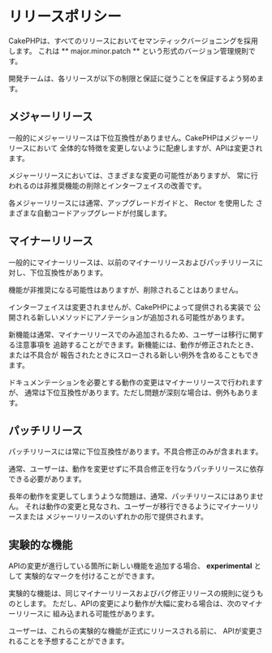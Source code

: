 # リリースポリシー

CakePHPは、すべてのリリースにおいてセマンティックバージョニングを採用します。
これは \*\* major.minor.patch \*\* という形式のバージョン管理規則です。

開発チームは、各リリースが以下の制限と保証に従うことを保証するよう努めます。

## メジャーリリース

一般的にメジャーリリースは下位互換性がありません。CakePHPはメジャーリリースにおいて
全体的な特徴を変更しないように配慮しますが、APIは変更されます。

メジャーリリースにおいては、さまざまな変更の可能性がありますが、
常に行われるのは非推奨機能の削除とインターフェイスの改善です。

各メジャーリリースには通常、アップグレードガイドと、 Rector を使用した
さまざまな自動コードアップグレードが付属します。

## マイナーリリース

一般的にマイナーリリースは、以前のマイナーリリースおよびパッチリリースに対し、下位互換性があります。

機能が非推奨になる可能性はありますが、削除されることはありません。

インターフェイスは変更されませんが、CakePHPによって提供される実装で
公開される新しいメソッドにアノテーションが追加される可能性があります。

新機能は通常、マイナーリリースでのみ追加されるため、ユーザーは移行に関する注意事項を
追跡することができます。新機能には、動作が修正されたとき、または不具合が
報告されたときにスローされる新しい例外を含めることもできます。

ドキュメンテーションを必要とする動作の変更はマイナーリリースで行われますが、
通常は下位互換性があります。ただし問題が深刻な場合は、例外もあります。

## パッチリリース

パッチリリースには常に下位互換性があります。不具合修正のみが含まれます。

通常、ユーザーは、動作を変更せずに不具合修正を行なうパッチリリースに依存できる必要があります。

長年の動作を変更してしまうような問題は、通常、パッチリリースにはありません。
それは動作の変更と見なされ、ユーザーが移行できるようにマイナーリリースまたは
メジャーリリースのいずれかの形で提供されます。

## 実験的な機能

APIの変更が進行している箇所に新しい機能を追加する場合、 **experimental** として
実験的なマークを付けることができます。

実験的な機能は、同じマイナーリリースおよびバグ修正リリースの規則に従うものとします。
ただし、APIの変更により動作が大幅に変わる場合は、次のマイナーリリースに
組み込まれる可能性があります。

ユーザーは、これらの実験的な機能が正式にリリースされる前に、
APIが変更されることを予想することができます。
